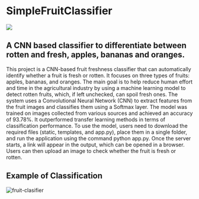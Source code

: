 # SimpleFruitClassifier


<img src="media/web_page.jpg">

## A CNN based classifier to differentiate between rotten and fresh, apples, bananas and oranges.

 This project is a CNN-based fruit freshness classifier that can automatically identify whether a fruit is fresh or rotten. It focuses on three types of fruits: apples, bananas, and oranges.
 The main goal is to help reduce human effort and time in the agricultural industry by using a machine learning model to detect rotten fruits, which, if left unchecked, can spoil fresh ones. 
 The system uses a Convolutional Neural Network (CNN) to extract features from the fruit images and classifies them using a Softmax layer.
 The model was trained on images collected from various sources and achieved an accuracy of 93.78%. It outperformed transfer learning methods in terms of classification performance.
 To use the model, users need to download the required files (static, templates, and app.py), place them in a single folder, and run the application using the command python app.py. 
 Once the server starts, a link will appear in the output, which can be opened in a browser. Users can then upload an image to check whether the fruit is fresh or rotten.

  

## Example of Classification 
![fruit-clasifier](media/fruit_classifiergif.gif)

